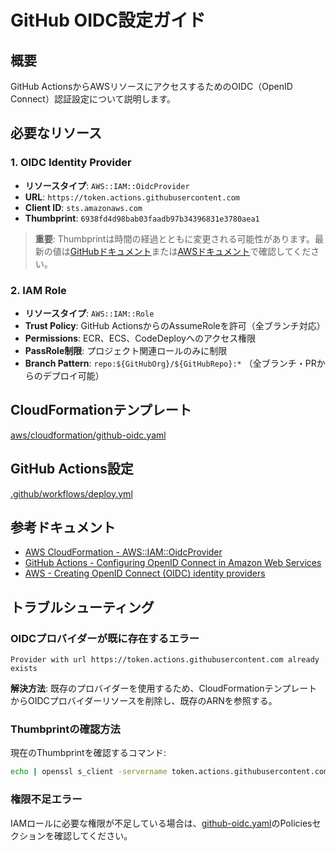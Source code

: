 # GitHub OIDC設定ガイド

## 概要
GitHub ActionsからAWSリソースにアクセスするためのOIDC（OpenID Connect）認証設定について説明します。

## 必要なリソース

### 1. OIDC Identity Provider
- **リソースタイプ**: `AWS::IAM::OidcProvider`
- **URL**: `https://token.actions.githubusercontent.com`
- **Client ID**: `sts.amazonaws.com`
- **Thumbprint**: `6938fd4d98bab03faadb97b34396831e3780aea1`

> **重要**: Thumbprintは時間の経過とともに変更される可能性があります。最新の値は[GitHubドキュメント](https://docs.github.com/en/actions/deployment/security-hardening-your-deployments/configuring-openid-connect-in-amazon-web-services)または[AWSドキュメント](https://docs.aws.amazon.com/IAM/latest/UserGuide/id_roles_providers_create_oidc_verify-thumbprint.html)で確認してください。

### 2. IAM Role
- **リソースタイプ**: `AWS::IAM::Role`
- **Trust Policy**: GitHub ActionsからのAssumeRoleを許可（全ブランチ対応）
- **Permissions**: ECR、ECS、CodeDeployへのアクセス権限
- **PassRole制限**: プロジェクト関連ロールのみに制限
- **Branch Pattern**: `repo:${GitHubOrg}/${GitHubRepo}:*` （全ブランチ・PRからのデプロイ可能）

## CloudFormationテンプレート
[aws/cloudformation/github-oidc.yaml](../aws/cloudformation/github-oidc.yaml)

## GitHub Actions設定
[.github/workflows/deploy.yml](../.github/workflows/deploy.yml)

## 参考ドキュメント
- [AWS CloudFormation - AWS::IAM::OidcProvider](https://docs.aws.amazon.com/ja_jp/AWSCloudFormation/latest/TemplateReference/aws-resource-iam-oidcprovider.html)
- [GitHub Actions - Configuring OpenID Connect in Amazon Web Services](https://docs.github.com/en/actions/deployment/security-hardening-your-deployments/configuring-openid-connect-in-amazon-web-services)
- [AWS - Creating OpenID Connect (OIDC) identity providers](https://docs.aws.amazon.com/IAM/latest/UserGuide/id_roles_providers_create_oidc.html)

## トラブルシューティング

### OIDCプロバイダーが既に存在するエラー
```
Provider with url https://token.actions.githubusercontent.com already exists
```

**解決方法**: 既存のプロバイダーを使用するため、CloudFormationテンプレートからOIDCプロバイダーリソースを削除し、既存のARNを参照する。

### Thumbprintの確認方法
現在のThumbprintを確認するコマンド:
```bash
echo | openssl s_client -servername token.actions.githubusercontent.com -connect token.actions.githubusercontent.com:443 2>/dev/null | openssl x509 -fingerprint -noout -sha1 | cut -d= -f2 | tr -d :
```

### 権限不足エラー
IAMロールに必要な権限が不足している場合は、[github-oidc.yaml](../aws/cloudformation/github-oidc.yaml)のPoliciesセクションを確認してください。